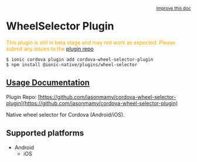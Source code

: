 <a style="float:right;font-size:12px;" href="http://github.com/danielsogl/awesome-cordova-plugins/edit/master/src/@awesome-cordova-plugins/plugins/wheel-selector/index.ts#L62">
  Improve this doc
</a>

# WheelSelector Plugin

  <p style="color:orange">
    This plugin is still in beta stage and may not work as expected. Please
    submit any issues to the <a target="_blank"
    href="/issues">plugin repo</a>.
  </p>

```
$ ionic cordova plugin add cordova-wheel-selector-plugin
$ npm install @ionic-native/plugins/wheel-selector
```

## [Usage Documentation](https://ionicframework.com/docs/native/wheel-selector/)

Plugin Repo: [https://github.com/jasonmamy/cordova-wheel-selector-plugin](https://github.com/jasonmamy/cordova-wheel-selector-plugin)

Native wheel selector for Cordova (Android/iOS).

## Supported platforms

- Android
  - iOS
